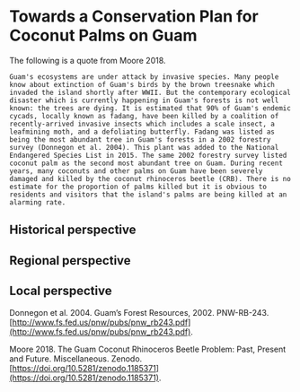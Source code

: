 # Towards a Conservation Plan for Coconut Palms on Guam

The following is a quote from Moore 2018.

    Guam's ecosystems are under attack by invasive species. Many people know about extinction of Guam's birds by the brown treesnake which invaded the island shortly after WWII. But the contemporary ecological disaster which is currently happening in Guam's forests is not well known: the trees are dying. It is estimated that 90% of Guam's endemic cycads, locally known as fadang, have been killed by a coalition of recently-arrived invasive insects which includes a scale insect, a leafmining moth, and a defoliating butterfly. Fadang was listed as being the most abundant tree in Guam's forests in a 2002 forestry survey (Donnegon et al. 2004). This plant was added to the National Endangered Species List in 2015. The same 2002 forestry survey listed coconut palm as the second most abundant tree on Guam. During recent years, many coconuts and other palms on Guam have been severely damaged and killed by the coconut rhinoceros beetle (CRB). There is no estimate for the proportion of palms killed but it is obvious to residents and visitors that the island's palms are being killed at an alarming rate.

## Historical perspective

## Regional perspective

## Local perspective

Donnegon et al. 2004. Guam’s Forest Resources, 2002. PNW-RB-243. [http://www.fs.fed.us/pnw/pubs/pnw_rb243.pdf](http://www.fs.fed.us/pnw/pubs/pnw_rb243.pdf).

Moore 2018. The Guam Coconut Rhinoceros Beetle Problem: Past, Present and Future. Miscellaneous. Zenodo. [https://doi.org/10.5281/zenodo.1185371](https://doi.org/10.5281/zenodo.1185371).


